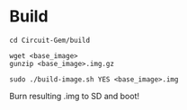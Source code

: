 # Build
```
cd Circuit-Gem/build

wget <base_image>
gunzip <base_image>.img.gz

sudo ./build-image.sh YES <base_image>.img
```

Burn resulting .img to SD and boot!
